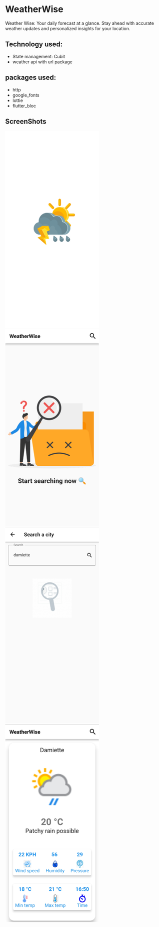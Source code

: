 # WeatherWise

Weather Wise: Your daily forecast at a glance. Stay ahead with accurate weather updates and personalized insights for your location.

## Technology used:

- State management: Cubit
- weather api with url package

## packages used:

- http
- google_fonts
- lottie
- flutter_bloc

## ScreenShots

<img src="screen_shots/splash_screen.jpg" width="300">
<img src="screen_shots/home_view.jpg" width="300">
<img src="screen_shots/search_view.jpg" width="300">
<img src="screen_shots/weather_details_view.jpg" width="300">